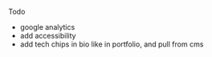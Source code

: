 Todo

- google analytics
- add accessibility
- add tech chips in bio like in portfolio, and pull from cms
